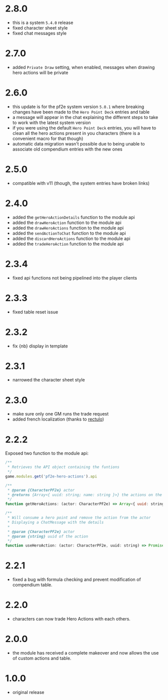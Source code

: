 # 2.8.0

-   this is a system `5.4.0` release
-   fixed character sheet style
-   fixed chat messages style

# 2.7.0

-   added `Private Draw` setting, when enabled, messages when drawing hero actions will be private

# 2.6.0

-   this update is for the pf2e system version `5.0.1` where breaking changes have been made to the `Hero Point Deck` entries and table
-   a message will appear in the chat explaining the different steps to take to work with the latest system version
-   if you were using the default `Hero Point Deck` entries, you will have to clean all the hero actions present in you characters (there is a convenient macro for that though)
-   automatic data migration wasn't possible due to being unable to associate old compendium entries with the new ones

# 2.5.0

-   compatible with v11 (though, the system entries have broken links)

# 2.4.0

-   added the `getHeroActionDetails` function to the module api
-   added the `drawHeroAction` function to the module api
-   added the `drawHeroActions` function to the module api
-   added the `sendActionToChat` function to the module api
-   added the `discardHeroActions` function to the module api
-   added the `tradeHeroAction` function to the module api

# 2.3.4

-   fixed api functions not being pipelined into the player clients

# 2.3.3

-   fixed table reset issue

# 2.3.2

-   fix {nb} display in template

# 2.3.1

-   narrowed the character sheet style

# 2.3.0

-   make sure only one GM runs the trade request
-   added french localization (thanks to [rectulo](https://github.com/rectulo))

# 2.2.2

Exposed two function to the module api:

```js
/**
 * Retrieves the API object containing the funtions
 */
game.modules.get('pf2e-hero-actions').api
```

```js
/**
 * @param {CharacterPF2e} actor
 * @returns {Array<{ uuid: string; name: string }>} the actions on the actor
 */
function getHeroActions: (actor: CharacterPF2e) => Array<{ uuid: string; name: string }>
```

```js
/**
 * Will consume a hero point and remove the action from the actor
 * Displaying a ChatMessage with the details
 *
 * @param {CharacterPF2e} actor
 * @param {string} uuid of the action
 */
function useHeroAction: (actor: CharacterPF2e, uuid: string) => Promise<void>
```

# 2.2.1

-   fixed a bug with formula checking and prevent modification of compendium table.

# 2.2.0

-   characters can now trade Hero Actions with each others.

# 2.0.0

-   the module has received a complete makeover and now allows the use of custom actions and table.

# 1.0.0

-   original release
